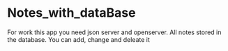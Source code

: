 # Notes_with_dataBase
For work this app you need json server and openserver. All notes stored in the database. You can add, change and deleate it
